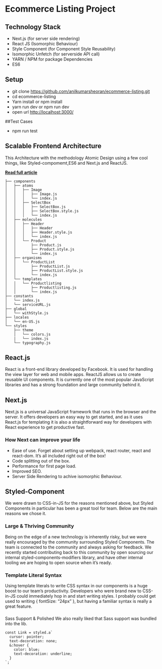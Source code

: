 # Ecommerce Listing Project

## Technology Stack

- Next.js (for server side rendering)
- React JS (Isomorphic Behaviour)
- Style Component (for Component Style Reusability)
- Isomorphic Unfetch (for serverside API call)
- YARN / NPM for package Dependencies
- ES6

## Setup

- git clone https://github.com/anilkumarsheoran/ecommerce-listing.git
- cd ecommerce-listing
- Yarn install or npm install
- yarn run dev or npm run dev
- open url [http://localhost:3000/](http://localhost:3000/)

##Test Cases

- npm run test

## Scalable Frontend Architecture

This Architecture with the methodology Atomic Design using a few cool things, like Styled-compomemt,ES6 and Next.js and ReactJS.

[**Read full article**](https://medium.com/@danilowoznica/atomic-design-with-react-e7aea8152957)

```
├── components
│   ├── atoms
│   │   ├── Image
│   │   │   ├── Image.js
│   │   │   └── index.js
│   │   ├── SelectBox
│   │   │   ├── SelectBox.js
│   │   │   ├── SelectBox.style.js
│   │   │   └── index.js
│   ├── molecules
│   │   ├── Header
│   │   │   ├── Header
│   │   │   ├── Header.style.js
│   │   │   └── index.js
│   │   └── Product
│   │       ├── Product.js
│   │       ├── Product.style.js
│   │       └── index.js
│   ├── organisms
│   │   └── ProductList
│   │       ├── ProductList.js
│   │       ├── ProductList.style.js
│   │       └── index.js
│   └── templates
│   │   └── Productlisting
│   │       ├── Productlisting.js
│   │       └── index.js
├── constants
│   └── index.js
│   └── serviceURL.js
├── global
│   └── withStyle.js
├── locales
│   └── en-US.js
└── styles
    ├── theme
    │   └── colors.js
    |   └── index.js
    └── typography.js
```

## React.js

React is a front-end library developed by Facebook. It is used for handling the view layer for web and mobile apps. ReactJS allows us to create reusable UI components. It is currently one of the most popular JavaScript libraries and has a strong foundation and large community behind it.

## Next.js

Next.js is a universal JavaScript framework that runs in the browser and the server. It offers developers an easy way to get started, and as it uses React.js for templating it is also a straightforward way for developers with React experience to get productive fast.

### How Next can improve your life

- Ease of use. Forget about setting up webpack, react router, react and react-dom. It’s all included right out of the box!
- Code splitting out of the box.
- Performance for first page load.
- Improved SEO.
- Server Side Rendering to achive isomorphic Behaviour.

## Styled-Component

We were drawn to CSS-in-JS for the reasons mentioned above, but Styled Components in particular has been a great tool for team. Below are the main reasons we chose it.

### Large & Thriving Community

Being on the edge of a new technology is inherently risky, but we were really encouraged by the community surrounding Styled Components. The team is connected to the community and always asking for feedback. We recently started contributing back to this community by open sourcing our internal styled-components-modifiers library, and have other internal tooling we are hoping to open source when it’s ready.

### Template Literal Syntax

Using template literals to write CSS syntax in our components is a huge boost to our team’s productivity. Developers who were brand new to CSS-in-JS could immediately hop in and start writing styles. I probably could get used to writing { fontSize: “24px” }, but having a familiar syntax is really a great feature.

###

Sass Support & Polished
We also really liked that Sass support was bundled into the lib.

```
const Link = styled.a`
  cursor: pointer;
  text-decoration: none;
  &:hover {
    color: blue;
    text-decoration: underline;
  }
`;
```
